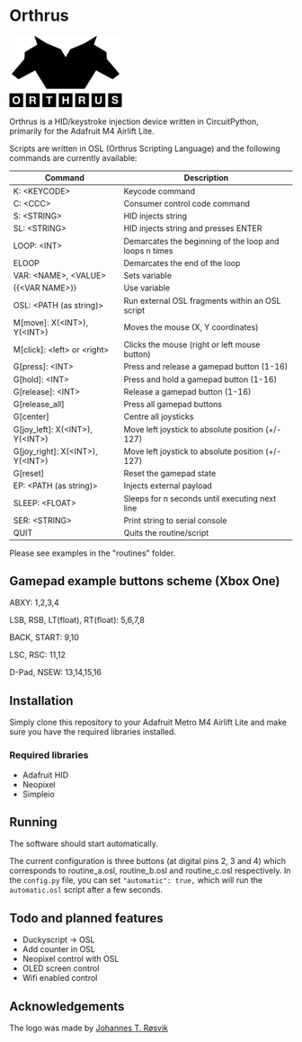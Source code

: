 # Orthrus

<img src="./img/logo_black.png" alt="Orthrus logo" width="200" />

Orthrus is a HID/keystroke injection device written in CircuitPython, primarily for the Adafruit M4 Airlift Lite.

Scripts are written in OSL (Orthrus Scripting Language) and the following commands are currently available:

| Command                                  | Description                                            |
| ---------------------------------------- | ------------------------------------------------------ |
| K: \<KEYCODE>                            | Keycode command                                        |
| C: \<CCC>                                | Consumer control code command                          |
| S: \<STRING>                             | HID injects string                                     |
| SL: \<STRING>                            | HID injects string and presses ENTER                   |
| LOOP: \<INT>                             | Demarcates the beginning of the loop and loops n times |
| ELOOP                                    | Demarcates the end of the loop                         |
| VAR: \<NAME>, \<VALUE>                   | Sets variable                                          |
| \{\{\<VAR NAME>\}\}                      | Use variable                                           |
| OSL: \<PATH \(as string\)>               | Run external OSL fragments within an OSL script        |
| M\[move\]: X\(\<INT>\), Y\(\<INT>\)      | Moves the mouse \(X, Y coordinates\)                   |
| M\[click\]: \<left> or \<right>          | Clicks the mouse \(right or left mouse button\)        |
| G\[press\]: \<INT>                       | Press and release a gamepad button (1-16)              |
| G\[hold\]: \<INT>                        | Press and hold a gamepad button (1-16)                 |
| G\[release\]: \<INT>                     | Release a gamepad button (1-16)                        |
| G\[release_all\]                         | Press all gamepad buttons                              |
| G\[center\]                              | Centre all joysticks                                   |
| G\[joy_left\]: X\(\<INT>\), Y\(\<INT>\)  | Move left joystick to absolute position (+/- 127)      |
| G\[joy_right\]: X\(\<INT>\), Y\(\<INT>\) | Move left joystick to absolute position (+/- 127)      |
| G\[reset\]                               | Reset the gamepad state                                |
| EP: \<PATH \(as string\)>                | Injects external payload                               |
| SLEEP: \<FLOAT>                          | Sleeps for n seconds until executing next line         |
| SER: \<STRING>                           | Print string to serial console                         |
| QUIT                                     | Quits the routine/script                               |

Please see examples in the "routines" folder.

## Gamepad example buttons scheme (Xbox One)

ABXY: 1,2,3,4

LSB, RSB, LT(float), RT(float): 5,6,7,8

BACK, START: 9,10

LSC, RSC: 11,12

D-Pad, NSEW: 13,14,15,16

## Installation

Simply clone this repository to your Adafruit Metro M4 Airlift Lite and make sure you have the required libraries installed.

### Required libraries

- Adafruit HID
- Neopixel
- Simpleio

## Running

The software should start automatically.

The current configuration is three buttons (at digital pins 2, 3 and 4) which corresponds to routine_a.osl, routine_b.osl and routine_c.osl respectively. In the `config.py` file, you can set `"automatic": true,` which will run the `automatic.osl` script after a few seconds.

## Todo and planned features

- Duckyscript -> OSL
- Add counter in OSL
- Neopixel control with OSL
- OLED screen control
- Wifi enabled control

## Acknowledgements

The logo was made by [Johannes T. Røsvik](https://github.com/rosvik/)
